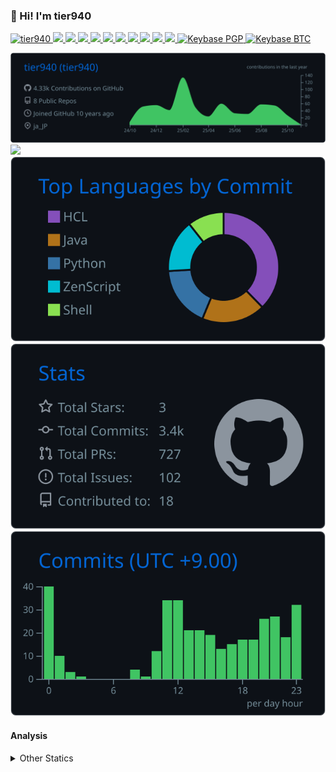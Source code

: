 ### 👋 Hi! I'm tier940

<p align="left"> 
  <a href="https://github.com/tier940/tier940/">
    <img src="https://komarev.com/ghpvc/?username=tier940" alt="tier940" />
  </a>
  <a href="http://twitter.com/tier940">
    <img height="20" src="https://img.shields.io/twitter/follow/tier940?label=Twitter&logo=twitter&style=flat" />
  </a>
  <a href="https://github.com/tier940">
    <img height="20" src="https://img.shields.io/github/followers/tier940?label=follow&logo=github&style=flat" />
  </a>
  <a href="https://www.reddit.com/user/tier940">
    <img height="20" src="https://img.shields.io/reddit/user-karma/combined/tier940?label=Reddit&logo=reddit&style=flat" />
  </a>
  <a href="https://stackoverflow.com/users/17317833/tier940">
    <img height="20" src="https://img.shields.io/stackexchange/stackoverflow/r/17317833?label=StackOverflow&logo=stack-overflow&style=flat" />
  </a>
  <a href="https://zenn.dev/tier940">
    <img height="20" src="https://zenn.badge.nikaera.com/s/tier940/likes" />
  </a>
  <a href="https://zenn.dev/tier940">
    <img height="20" src="https://zenn.badge.nikaera.com/s/tier940/followers" />
  </a>
  <a href="https://zenn.dev/tier940">
    <img height="20" src="https://zenn.badge.nikaera.com/s/tier940/articles" />
  </a>
  <a href="http://qiita.com/tier940">
    <img height="20" src="https://qiita-badge.apiapi.app/s/tier940/posts.svg" />
  </a>
  <a href="http://qiita.com/tier940">
    <img height="20" src="https://qiita-badge.apiapi.app/s/tier940/contributions.svg" />
  </a>
  <a href="https://github.com/tier940/tier940/">
    <img height="20" src="https://github.com/tier940/tier940/actions/workflows/main.yml/badge.svg" />
  </a>
  <a href="https://keybase.io/tier940">
    <img alt="Keybase PGP" src="https://img.shields.io/keybase/pgp/tier940">
  </a>
  <a href="https://keybase.io/tier940">
    <img alt="Keybase BTC" src="https://img.shields.io/keybase/btc/tier940">
  </a>
</p>

[![](https://raw.githubusercontent.com/tier940/tier940/main/profile-summary-card-output/github_dark/0-profile-details.svg)](https://github.com/vn7n24fzkq/github-profile-summary-cards)
[![](https://raw.githubusercontent.com/tier940/tier940/main/profile-summary-card-output/github_dark/1-repos-per-language.svg)](https://github.com/vn7n24fzkq/github-profile-summary-cards) [![](https://raw.githubusercontent.com/tier940/tier940/main/profile-summary-card-output/github_dark/2-most-commit-language.svg)](https://github.com/vn7n24fzkq/github-profile-summary-cards)
[![](https://raw.githubusercontent.com/tier940/tier940/main/profile-summary-card-output/github_dark/3-stats.svg)](https://github.com/vn7n24fzkq/github-profile-summary-cards) [![](https://raw.githubusercontent.com/tier940/tier940/main/profile-summary-card-output/github_dark/4-productive-time.svg)](https://github.com/vn7n24fzkq/github-profile-summary-cards)


#### Analysis
<!-- <img height="150" src="https://github.com/tier940/tier940/blob/master/images/stat.svg" alt="Alternative Text"/> -->

<details>
  <summary>Other Statics</summary>
  <!--START_SECTION:waka-->
![Code Time](http://img.shields.io/badge/Code%20Time-2%2C982%20hrs%202%20mins-blue)

**🐱 My GitHub Data** 

> 📦 21.0 kB Used in GitHub's Storage 
 > 
> 💼 Opted to Hire
 > 
> 📜 10 Public Repositories 
 > 
> 🔑 1 Private Repositories 
 > 
**I'm an Early 🐤** 

```text
🌞 Morning                1448 commits        ████░░░░░░░░░░░░░░░░░░░░░   15.48 % 
🌆 Daytime                3421 commits        █████████░░░░░░░░░░░░░░░░   36.56 % 
🌃 Evening                3466 commits        █████████░░░░░░░░░░░░░░░░   37.04 % 
🌙 Night                  1022 commits        ███░░░░░░░░░░░░░░░░░░░░░░   10.92 % 
```
📅 **I'm Most Productive on Saturday** 

```text
Monday                   921 commits         ██░░░░░░░░░░░░░░░░░░░░░░░   09.84 % 
Tuesday                  1671 commits        ████░░░░░░░░░░░░░░░░░░░░░   17.86 % 
Wednesday                1038 commits        ███░░░░░░░░░░░░░░░░░░░░░░   11.09 % 
Thursday                 1066 commits        ███░░░░░░░░░░░░░░░░░░░░░░   11.39 % 
Friday                   1201 commits        ███░░░░░░░░░░░░░░░░░░░░░░   12.84 % 
Saturday                 1816 commits        █████░░░░░░░░░░░░░░░░░░░░   19.41 % 
Sunday                   1644 commits        ████░░░░░░░░░░░░░░░░░░░░░   17.57 % 
```


📊 **This Week I Spent My Time On** 

```text
🕑︎ Time Zone: Asia/Tokyo

💬 Programming Languages: 
Java                     13 hrs              ███████████░░░░░░░░░░░░░░   45.85 % 
YAML                     2 hrs 25 mins       ██░░░░░░░░░░░░░░░░░░░░░░░   08.55 % 
PHP                      2 hrs 15 mins       ██░░░░░░░░░░░░░░░░░░░░░░░   07.94 % 
Other                    2 hrs 6 mins        ██░░░░░░░░░░░░░░░░░░░░░░░   07.42 % 
Markdown                 2 hrs 4 mins        ██░░░░░░░░░░░░░░░░░░░░░░░   07.33 % 

🔥 Editors: 
IntelliJ                 14 hrs 25 mins      █████████████░░░░░░░░░░░░   50.83 % 
VS Code                  13 hrs 57 mins      ████████████░░░░░░░░░░░░░   49.17 % 

💻 Operating System: 
Windows                  21 hrs 38 mins      ███████████████████░░░░░░   76.24 % 
Linux                    6 hrs 44 mins       ██████░░░░░░░░░░░░░░░░░░░   23.76 % 
```

**I Mostly Code in Java** 

```text
Java                     12 repos            ███████████░░░░░░░░░░░░░░   44.44 % 
ZenScript                3 repos             ███░░░░░░░░░░░░░░░░░░░░░░   11.11 % 
HTML                     2 repos             ██░░░░░░░░░░░░░░░░░░░░░░░   07.41 % 
HCL                      2 repos             ██░░░░░░░░░░░░░░░░░░░░░░░   07.41 % 
Dockerfile               1 repo              █░░░░░░░░░░░░░░░░░░░░░░░░   03.70 % 
```



**Timeline**

![Lines of Code chart](https://raw.githubusercontent.com/tier940/tier940/main/assets/bar_graph.png)


 Last Updated on 20/12/2023 00:47:58 UTC
<!--END_SECTION:waka-->
</details>
